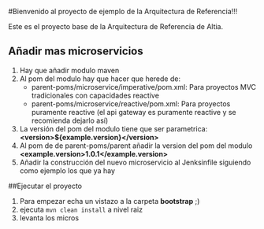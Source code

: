 #Bienvenido al proyecto de ejemplo de la Arquitectura de Referencia!!!

Este es el proyecto base de la Arquitectura de Referencia de Altia.



## Añadir mas microservicios
1. Hay que añadir modulo maven
2. Al pom del modulo hay que hacer que herede de: 
    - parent-poms/microservice/imperative/pom.xml: Para proyectos MVC tradicionales con capacidades reactive 
    - parent-poms/microservice/reactive/pom.xml: Para proyectos puramente reactive (el api gateway es puramente reactive y se recomienda dejarlo así)
3. La versión del pom del modulo tiene que ser parametrica: **\<version\>${example.version}\</version>**
4. Al pom de de parent-poms/parent añadir la version del pom del modulo **\<example.version\>1.0.1\</example.version>**
5. Añadir la construcción del nuevo microservicio al Jenksinfile siguiendo como ejemplo los que ya hay  


##Ejecutar el proyecto
1. Para empezar echa un vistazo a la carpeta **bootstrap** ;)
2. ejecuta ```mvn clean install``` a nivel raiz
3. levanta los micros  